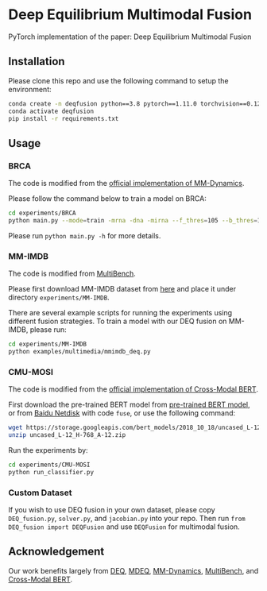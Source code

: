 # Deep Equilibrium Multimodal Fusion
PyTorch implementation of the paper: Deep Equilibrium Multimodal Fusion

## Installation

Please clone this repo and use the following command to setup the environment:

```bash
conda create -n deqfusion python==3.8 pytorch==1.11.0 torchvision==0.12.0 torchaudio==0.11.0 cudatoolkit=10.2 -c pytorch
conda activate deqfusion
pip install -r requirements.txt
```

## Usage

### BRCA

The code is modified from the [official implementation of MM-Dynamics](https://github.com/TencentAILabHealthcare/mmdynamics).

Please follow the command below to train a model on BRCA:

```bash
cd experiments/BRCA
python main.py --mode=train -mrna -dna -mirna --f_thres=105 --b_thres=106
```

Please run `python main.py -h` for more details.

### MM-IMDB

The code is modified from [MultiBench](https://github.com/pliang279/MultiBench).

Please first download MM-IMDB dataset from [here](https://archive.org/download/mmimdb/multimodal_imdb.hdf5) and place it under directory `experiments/MM-IMDB`.

There are several example scripts for running the experiments using different fusion strategies. To train a model with our DEQ fusion on MM-IMDB, please run:

```bash
cd experiments/MM-IMDB
python examples/multimedia/mmimdb_deq.py
```

### CMU-MOSI

The code is modified from the [official implementation of Cross-Modal BERT](https://github.com/thuiar/Cross-Modal-BERT).

First download the pre-trained BERT model from [pre-trained BERT model](https://drive.google.com/file/d/1dKSzsgXORN7WVaJJYvNzqFPCQbn-aJcb/view?usp=sharing), or from [Baidu Netdisk](https://pan.baidu.com/s/1G3VaV0kqwYkOEFNst2rfVw) with code `fuse`, or use the following command:

```bash
wget https://storage.googleapis.com/bert_models/2018_10_18/uncased_L-12_H-768_A-12.zip
unzip uncased_L-12_H-768_A-12.zip
```

Run the experiments by:

```bash
cd experiments/CMU-MOSI
python run_classifier.py
```

### Custom Dataset

If you wish to use DEQ fusion in your own dataset, please copy `DEQ_fusion.py`, `solver.py`, and `jacobian.py` into your repo. Then run `from DEQ_fusion import DEQFusion` and use `DEQFusion` for multimodal fusion.

## Acknowledgement

Our work benefits largely from [DEQ](https://github.com/locuslab/deq), [MDEQ](https://github.com/locuslab/mdeq), [MM-Dynamics](https://github.com/TencentAILabHealthcare/mmdynamics), [MultiBench](https://github.com/pliang279/MultiBench), and [Cross-Modal BERT](https://github.com/thuiar/Cross-Modal-BERT).
